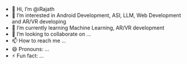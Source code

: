 - 👋 Hi, I’m @iRajath
- 👀 I’m interested in Android Development, ASI, LLM, Web Development and AR/VR developing
- 🌱 I’m currently learning Machine Learning, AR/VR development
- 💞️ I’m looking to collaborate on ...
- 📫 How to reach me ...
- 😄 Pronouns: ...
- ⚡ Fun fact: ...

<!---
iRajath/iRajath is a ✨ special ✨ repository because its `README.md` (this file) appears on your GitHub profile.
You can click the Preview link to take a look at your changes.
--->
